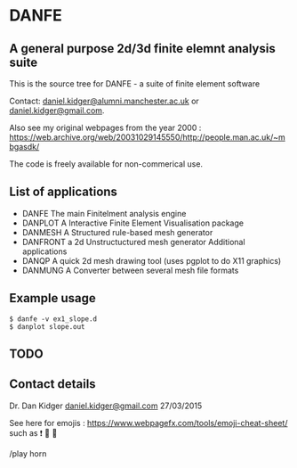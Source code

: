 # DANFE 
## A general purpose 2d/3d finite elemnt analysis suite
This is the source tree for DANFE - a suite of finite element software

Contact:  daniel.kidger@alumni.manchester.ac.uk or daniel.kidger@gmail.com.

Also see my original webpages from the year 2000 :  https://web.archive.org/web/20031029145550/http://people.man.ac.uk/~mbgasdk/

The code is freely available for non-commerical use.

## List of applications
- DANFE The main Finitelment analysis engine
- DANPLOT A  Interactive Finite Element Visualisation package
- DANMESH A Structured rule-based mesh generator
- DANFRONT a 2d Unstructuctured mesh generator
Additional applications
- DANQP A quick 2d mesh drawing tool (uses pgplot to do X11 graphics)
- DANMUNG A Converter between several mesh file formats


## Example usage

```
$ danfe -v ex1_slope.d
$ danplot slope.out
```


## TODO

## Contact details

Dr. Dan Kidger
daniel.kidger@gmail.com
27/03/2015



See here for emojis : https://www.webpagefx.com/tools/emoji-cheat-sheet/ such as :exclamation:  :bell: :book:

/play horn


